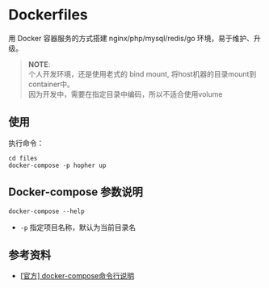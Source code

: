 # Dockerfiles

用 Docker 容器服务的方式搭建 nginx/php/mysql/redis/go 环境，易于维护、升级。

> **NOTE**:  
> 个人开发环境，还是使用老式的 bind mount, 将host机器的目录mount到container中。  
> 因为开发中，需要在指定目录中编码，所以不适合使用volume

## 使用

执行命令：
```
cd files
docker-compose -p hopher up
```


## Docker-compose 参数说明

```
docker-compose --help
```

- `-p` 指定项目名称，默认为当前目录名


##  参考资料

- [[官方] docker-compose命令行说明](https://docs.docker.com/compose/reference/overview/)